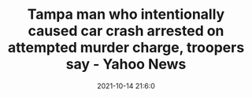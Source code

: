 ---
"title": "Tampa man who intentionally caused car crash arrested on attempted murder charge, troopers say - Yahoo News"
"date": "2021-10-14 21:6:0"
"feed_name": "GOOGLENEWSMINING"
"feed_website": "https://news.google.com/search?q=mining%2Bincident&hl=en-US&gl=US&ceid=US:en"
"feed_rss": "https://news.google.com/rss/search?q=mining%2Bincident&hl=en-US&gl=US&ceid=US:en"
"link": "https://www.yahoo.com/news/tampa-man-intentionally-caused-car-210600848.html"
"source": "{'href': 'https://www.yahoo.com', 'title': 'Yahoo News'}"
"file": "_posts/2021-1-1-615d1c0f7f292254e1bf056d54aa5110e5bad71b.md"
"accident": "0"
"drilling": "0"
"dead": "0"
"injured": "0"
"arrested": "0"
"place": "unknown place"
"where": "unknown site"
"causes": "unknown"
"place_uri": "unknown place"
---